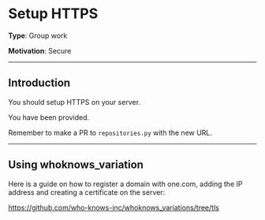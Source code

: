 # Setup HTTPS

**Type**: Group work

**Motivation**: Secure 

---

## Introduction

You should setup HTTPS on your server.

You have been provided. 

Remember to make a PR to `repositories.py` with the new URL.

---

## Using whoknows_variation

Here is a guide on how to register a domain with one.com, adding the IP address and creating a certificate on the server:

https://github.com/who-knows-inc/whoknows_variations/tree/tls

